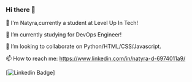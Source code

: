 ### Hi there 👋



 🔭 I'm Natyra,currently a student at Level Up In Tech!
 
 🌱 I’m currently studying for DevOps Engineer!
 
 👯 I’m looking to collaborate on Python/HTML/CSS/Javascript.
 
 📫 How to reach me: https://www.linkedin.com/in/natyra-d-6974011a9/
 
 [![Linkedin Badge](https://img.shields.io/badge/-Natyra%20DeGraffenreid-blue?style=flat-square&logo=Linkedin&logoColor=white&link=https://(https://www.linkedin.com/in/natyra-d-6974011a9/)/)]

